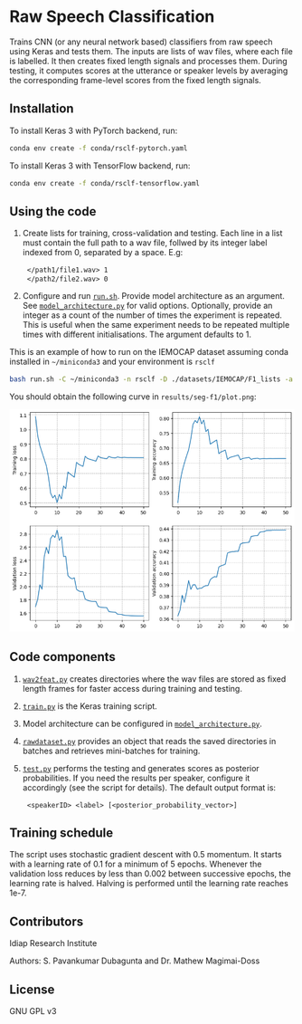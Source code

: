 # Raw Speech Classification

Trains CNN (or any neural network based) classifiers from raw speech
using Keras and tests them. The inputs are lists of wav files,
where each file is labelled. It then creates fixed length signals and
processes them. During testing, it computes scores at the
utterance or speaker levels by averaging the corresponding frame-level
scores from the fixed length signals.

## Installation

To install Keras 3 with PyTorch backend, run:

```bash
conda env create -f conda/rsclf-pytorch.yaml
```

To install Keras 3 with TensorFlow backend, run:

```bash
conda env create -f conda/rsclf-tensorflow.yaml
```

## Using the code

1. Create lists for training, cross-validation and testing.
   Each line in a list must contain the full path to a wav file,
   follwed by its integer label indexed from 0, separated by a space.
   E.g:

   ```
    </path1/file1.wav> 1
    </path2/file2.wav> 0
   ```

1. Configure and run [`run.sh`](run.sh). Provide model architecture as an
   argument. See [`model_architecture.py`](rsclf/model_architecture.py)
   for valid options. Optionally, provide an integer as a count of the
   number of times the experiment is repeated. This is useful when the
   same experiment needs to be repeated multiple times with different
   initialisations. The argument defaults to 1.

This is an example of how to run on the IEMOCAP dataset assuming conda
installed in `~/miniconda3` and your environment is `rsclf`

```bash
bash run.sh -C ~/miniconda3 -n rsclf -D ./datasets/IEMOCAP/F1_lists -a seg -o results/seg-f1 -R <IEMOCAP_ROOT>
```

You should obtain the following curve in `results/seg-f1/plot.png`:

![Results](./docs/plot.png)

## Code components

1. [`wav2feat.py`](rsclf/wav2feat.py) creates directories where the
   wav files are stored as fixed length frames for faster access
   during training and testing.

1. [`train.py`](rsclf/train.py) is the Keras training script.

1. Model architecture can be configured in
   [`model_architecture.py`](rsclf/model_architecture.py).

1. [`rawdataset.py`](rsclf/rawdataset.py) provides an object that
   reads the saved directories in batches and retrieves mini-batches
   for training.

1. [`test.py`](rsclf/test.py) performs the testing and generates
   scores as posterior probabilities. If you need the results per
   speaker, configure it accordingly (see the script for details). The
   default output format is:

   ```
    <speakerID> <label> [<posterior_probability_vector>]
   ```

## Training schedule

The script uses stochastic gradient descent with 0.5 momentum. It
starts with a learning rate of 0.1 for a minimum of 5 epochs. Whenever
the validation loss reduces by less than 0.002 between successive
epochs, the learning rate is halved. Halving is performed until the
learning rate reaches 1e-7.

## Contributors

Idiap Research Institute

Authors: S. Pavankumar Dubagunta and Dr. Mathew Magimai-Doss

## License

GNU GPL v3

